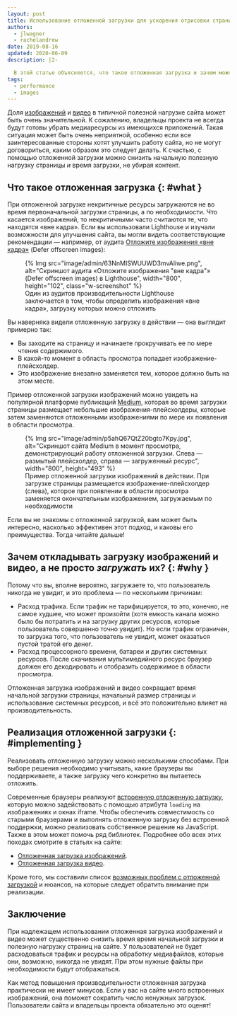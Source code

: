 ```yaml
---
layout: post
title: Использование отложенной загрузки для ускорения отрисовки страницы
authors:
  - jlwagner
  - rachelandrew
date: 2019-08-16
updated: 2020-06-09
description: |2-

  В этой статье объясняется, что такое отложенная загрузка и зачем может понадобиться откладывать загрузку элементов на сайте.
tags:
  - performance
  - images
---
```


Доля [изображений](http://beta.httparchive.org/reports/state-of-images?start=earliest&end=latest) и [видео](http://beta.httparchive.org/reports/page-weight#bytesVideo) в типичной полезной нагрузке сайта может быть очень значительной. К сожалению, владельцы проекта не всегда будут готовы убрать медиаресурсы из имеющихся приложений. Такая ситуация может быть очень неприятной, особенно если все заинтересованные стороны хотят улучшить работу сайта, но не могут договориться, каким образом это следует делать. К счастью, с помощью отложенной загрузки можно снизить начальную полезную нагрузку страницы *и* время загрузки, не убирая контент.

## Что такое отложенная загрузка {: #what }

При отложенной загрузке некритичные ресурсы загружаются не во время первоначальной загрузки страницы, а по необходимости. Что касается изображений, то некритичными часто считаются те, что находятся «вне кадра». Если вы использовали Lighthouse и изучали возможности для улучшения сайта, вы могли видеть соответствующие рекомендации — например, от аудита [Отложите изображения «вне кадра»](/offscreen-images/) (Defer offscreen images):

<figure class="w-figure">   {% Img src="image/admin/63NnMISWUUWD3mvAliwe.png", alt="Скриншот аудита «Отложите изображения &quot;вне кадра&quot;» (Defer offscreen images) в Lighthouse", width="800", height="102", class="w-screenshot" %}   <figcaption class="w-figcaption">Один из аудитов производительности Lighthouse заключается в том, чтобы определить изображения «вне кадра», загрузку которых можно отложить</figcaption></figure>

Вы наверняка видели отложенную загрузку в действии — она выглядит примерно так:

- Вы заходите на страницу и начинаете прокручивать ее по мере чтения содержимого.
- В какой-то момент в область просмотра попадает изображение-плейсхолдер.
- Это изображение внезапно заменяется тем, которое должно быть на этом месте.

Пример отложенной загрузки изображений можно увидеть на популярной платформе публикаций [Medium](https://medium.com/), которая во время загрузки страницы размещает небольшие изображения-плейсхолдеры, которые затем заменяются отложенными изображениями по мере их появления в области просмотра.

<figure class="w-figure">   {% Img src="image/admin/p5ahQ67QtZ20bgto7Kpy.jpg", alt="Скриншот сайта Medium в момент просмотра, демонстрирующий работу отложенной загрузки. Слева — размытый плейсхолдер, справа — загруженный ресурс", width="800", height="493" %}   <figcaption class="w-figcaption">Пример отложенной загрузки изображений в действии. При загрузке страницы размещается изображение-плейсхолдер (слева), которое при появлении в области просмотра заменяется окончательным изображением, загружаемым по необходимости</figcaption></figure>

Если вы не знакомы с отложенной загрузкой, вам может быть интересно, насколько эффективен этот подход, и каковы его преимущества. Тогда читайте дальше!

## Зачем откладывать загрузку изображений и видео, а не просто *загружать* их? {: #why }

Потому что вы, вполне вероятно, загружаете то, что пользователь никогда не увидит, и это проблема — по нескольким причинам:

- Расход трафика. Если трафик не тарифицируется, то это, конечно, не самое худшее, что может произойти (хотя емкость канала можно было бы потратить и на загрузку других ресурсов, которые пользователь совершенно точно увидит). Но если трафик ограничен, то загрузка того, что пользователь не увидит, может оказаться пустой тратой его денег.
- Расход процессорного времени, батареи и других системных ресурсов. После скачивания мультимедийного ресурс браузер должен его декодировать и отобразить содержимое в области просмотра.

Отложенная загрузка изображений и видео сокращает время начальной загрузки страницы, начальный размер страницы и использование системных ресурсов, и всё это положительно влияет на производительность.

## Реализация отложенной загрузки {: #implementing }

Реализовать отложенную загрузку можно несколькими способами. При выборе решения необходимо учитывать, какие браузеры вы поддерживаете, а также загрузку чего конкретно вы пытаетесь отложить.

Современные браузеры реализуют [встроенную отложенную загрузку](/browser-level-image-lazy-loading/), которую можно задействовать с помощью атрибута `loading` на изображениях и окнах iframe. Чтобы обеспечить совместимость со старыми браузерами и выполнять отложенную загрузку без встроенной поддержки, можно реализовать собственное решение на JavaScript. Также в этом может помочь ряд библиотек. Подробнее обо всех этих походах смотрите в статьях на сайте:

- [Отложенная загрузка изображений](/lazy-loading-images/).
- [Отложенная загрузка видео](/lazy-loading-video/).

Кроме того, мы составили список [возможных проблем с отложенной загрузкой](/lazy-loading-best-practices) и нюансов, на которые следует обратить внимание при реализации.

## Заключение

При надлежащем использовании отложенная загрузка изображений и видео может существенно снизить время время начальной загрузки и полезную нагрузку страниц на сайте. У пользователей не будет расходоваться трафик и ресурсы на обработку медиафайлов, которые они, возможно, никогда не увидят. При этом нужные файлы при необходимости будут отображаться.

Как метод повышения производительности отложенная загрузка практически не имеет минусов. Если у вас на сайте много встроенных изображений, она поможет сократить число ненужных загрузок. Пользователи сайта и владельцы проекта обязательно это оценят!
